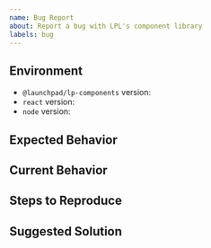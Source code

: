 ```yaml
---
name: Bug Report
about: Report a bug with LPL's component library
labels: bug
---
```


<!--
  Please fill out this template with all the relevant information so we can
  understand what's going on and fix the issue. We encourage you to submit a PR
  to fix the reported issue!
-->

## Environment

- `@launchpad/lp-components` version:
- `react` version:
- `node` version:

## Expected Behavior

## Current Behavior

## Steps to Reproduce
<!--
  If possible, please create a repository that reproduces the issue with the
minimal amount of code possible.
-->

## Suggested Solution
<!--
It's ok if you don't have a suggested solution, but please let us know if you
have any ideas!
-->